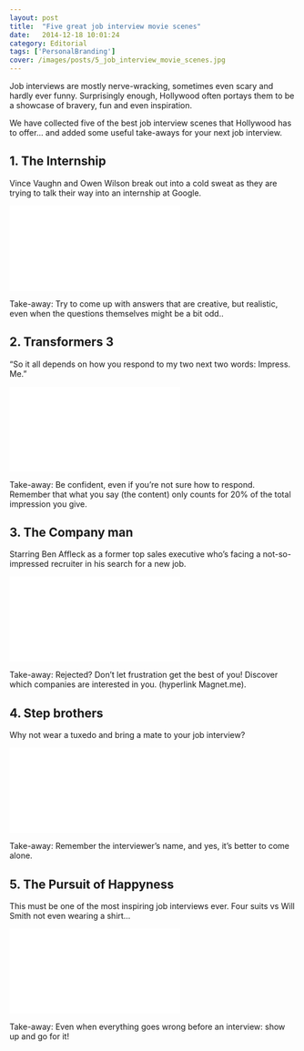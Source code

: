 ```yaml
---
layout: post
title:  "Five great job interview movie scenes"
date:   2014-12-18 10:01:24
category: Editorial
tags: ['PersonalBranding']
cover: /images/posts/5_job_interview_movie_scenes.jpg
---
```

<p class="intro">Job interviews are mostly nerve-wracking, sometimes even scary and hardly ever  funny. Surprisingly enough, Hollywood often portays them to be a showcase of bravery, fun and even inspiration.

We have collected five of the best job interview scenes that Hollywood has to offer... and added some useful take-aways for your next job interview.
</p>

<!--more-->

## 1. The Internship

Vince Vaughn and Owen Wilson break out into a cold sweat as they are trying to talk their way into an internship at Google. 

<iframe class="youtube" src="//www.youtube.com/embed/XYG6tAMWFIo" frameborder="0" allowfullscreen></iframe>

Take-away: Try to come up with answers that are creative, but realistic, even when the questions themselves might be a bit odd..

## 2. Transformers 3 

“So it all depends on how you respond to my two next two words: Impress. Me.”


<iframe class="youtube" src="//www.youtube.com/embed/H7eWZFgo2xI?start=97" frameborder="0" allowfullscreen></iframe>

Take-away: Be confident, even if you’re not sure how to respond. Remember that what you say (the content) only counts for 20% of the total impression you give.

## 3. The Company man  

Starring Ben Affleck as a former top sales executive who’s facing a not-so-impressed recruiter in his search for a new job.

<iframe class="youtube" src="//www.youtube.com/embed/NmzTGbPuyEU" frameborder="0" allowfullscreen></iframe>


Take-away: Rejected? Don’t let frustration get the best of you! Discover which companies are interested in you. (hyperlink Magnet.me).

## 4. Step brothers

Why not wear a tuxedo and bring a mate to your job interview?

<iframe class="youtube" src="//www.youtube.com/embed/0EjqOCpM7d8" frameborder="0" allowfullscreen></iframe>

Take-away: Remember the interviewer’s name, and yes, it’s better to come alone.

## 5. The Pursuit of Happyness

This must be one of the most inspiring job interviews ever. Four suits vs Will Smith not even wearing a shirt… 

<iframe class="youtube" src="//www.youtube.com/embed/gHXKitKAT1E?start=10" frameborder="0" allowfullscreen></iframe>

Take-away: Even when everything goes wrong before an interview: show up and go for it!


